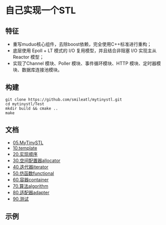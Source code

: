 # 自己实现一个STL

## 特征

- 重写muduo核心组件，去除boost依赖，完全使用C++标准进行重构；
- 底层使用 Epoll + LT 模式的 I/O 复用模型，并且结合非阻塞 I/O 实现主从 Reactor 模型；
- 实现了Channel 模块、Poller 模块、事件循环模块、HTTP 模块、定时器模块、数据库连接池模块。

## 构建

```shell
git clone https://github.com/smileatl/mytinystl.git
cd mytinystl/Test
mkdir build && cmake ..
make 
```



## 文档

- [05.MyTinySTL](./doc/05.MyTinySTL.md)
- [10.template](./doc/10.template.md)
- [20.实现顺序](./doc/20.实现顺序.md)
- [30.空间配置器allocator](./doc/30.空间配置器allocator.md)
- [40.迭代器iterator](./doc/40.迭代器iterator.md)
- [50.仿函数functional](./doc/50.仿函数functional.md)
- [60.容器container](./doc/60.容器container.md)
- [70.算法algorithm](./doc/70.算法algorithm.md)
- [80.适配器adapter](./doc/80.适配器adapter.md)
- [90.测试](./doc/90.测试.md)

## 示例

